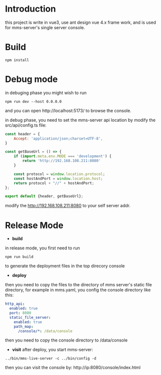 # Introduction
this project is write in vue3, use ant design vue 4.x frame work, and is used for mms-server's single server console.

# Build
```
npm install
```

# Debug mode
in debuging phase you might wish to run
```
npm run dev --host 0.0.0.0
```

and you can open http://localhost:5173/ to browse the console.

in debug phase, you need to set the mms-server api location by modify the src/api/config.ts file:
``` javascript
const header = {
    Accept: 'application/json;charset=UTF-8',
}

const getBaseUrl = () => {
    if (import.meta.env.MODE === 'development') {
        return 'http://192.168.108.211:8080'
    }

    const protocol = window.location.protocol;
    const hostAndPort = window.location.host;
    return protocol + "//" + hostAndPort;
};

export default {header, getBaseUrl};
```
modify the http://192.168.108.211:8080 to your self server addr.

# Release Mode
* **build** 

in release mode, you first need to run
```
npm run build
```
to generate the deployment files in the top direcory console
* **deploy**

then you need to copy the files to the directory of mms server's static file directory, for example in mms.yaml, you config the console directory like this:
``` yaml
http_api:
  enabled: true
  port: 8080
  static_file_server:
    enabled: true
    path_map:
      /console/*: /data/console
``` 
then you need to copy the console directory to /data/console
* **visit**
after deploy, you start mms-server:
```
../bin/mms-live-server -c ../bin/config -d
```
then you can visit the console by:
http://ip:8080/console/index.html